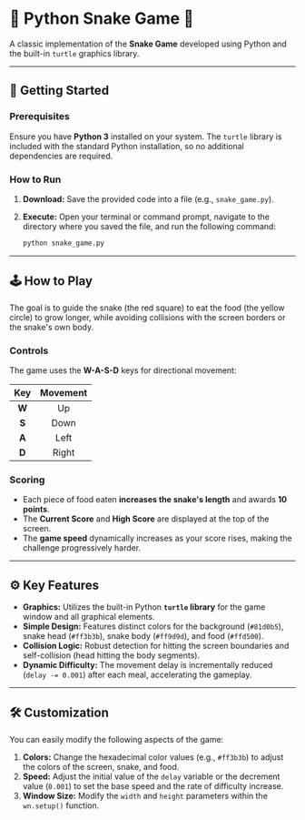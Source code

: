 # 🐍 Python Snake Game 🍎

A classic implementation of the **Snake Game** developed using Python and the built-in `turtle` graphics library.

---

## 🚀 Getting Started

### Prerequisites

Ensure you have **Python 3** installed on your system. The `turtle` library is included with the standard Python installation, so no additional dependencies are required.

### How to Run

1.  **Download:** Save the provided code into a file (e.g., `snake_game.py`).
2.  **Execute:** Open your terminal or command prompt, navigate to the directory where you saved the file, and run the following command:

    ```bash
    python snake_game.py
    ```

---

## 🕹️ How to Play

The goal is to guide the snake (the red square) to eat the food (the yellow circle) to grow longer, while avoiding collisions with the screen borders or the snake's own body.

### Controls

The game uses the **W-A-S-D** keys for directional movement:

| Key | Movement |
| :---: | :---: |
| **W** | Up |
| **S** | Down |
| **A** | Left |
| **D** | Right |

### Scoring

* Each piece of food eaten **increases the snake's length** and awards **10 points**.
* The **Current Score** and **High Score** are displayed at the top of the screen.
* The **game speed** dynamically increases as your score rises, making the challenge progressively harder.

---

## ⚙️ Key Features

* **Graphics:** Utilizes the built-in Python **`turtle` library** for the game window and all graphical elements.
* **Simple Design:** Features distinct colors for the background (`#81d0b5`), snake head (`#ff3b3b`), snake body (`#ff9d9d`), and food (`#ffd500`).
* **Collision Logic:** Robust detection for hitting the screen boundaries and self-collision (head hitting the body segments).
* **Dynamic Difficulty:** The movement delay is incrementally reduced (`delay -= 0.001`) after each meal, accelerating the gameplay.

---

## 🛠️ Customization

You can easily modify the following aspects of the game:

1.  **Colors:** Change the hexadecimal color values (e.g., `#ff3b3b`) to adjust the colors of the screen, snake, and food.
2.  **Speed:** Adjust the initial value of the `delay` variable or the decrement value (`0.001`) to set the base speed and the rate of difficulty increase.
3.  **Window Size:** Modify the `width` and `height` parameters within the `wn.setup()` function.
